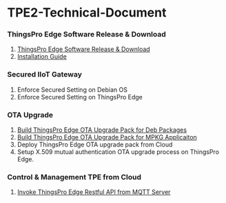 # TPE2-Technical-Document

### ThingsPro Edge Software Release & Download

1. [ThingsPro Edge Software Release & Download](https://github.com/TPE-TIGER/TPE2-Technical-Document/blob/main/documents/ThingsPro%20Edge%20Software%20Release.md)
2. [Installation Guide](https://github.com/TPE-TIGER/TPE2-Technical-Document/blob/main/documents/ThingsPro%20Edge%20Installation%20Guide.md) 

### Secured IIoT Gateway

1. Enforce Secured Setting on Debian OS
2. Enforce Secured Setting on ThingsPro Edge

### OTA Upgrade
1. [Build ThingsPro Edge OTA Upgrade Pack for Deb Packages](https://github.com/TPE-TIGER/TPE-Technical-Document/blob/main/documents/Build%20ThingsPro%20Edge%20OTA%20Upgrade%20Pack%20for%20Deb%20Packages.md)
2. [Build ThingsPro Edge OTA Upgrade Pack for MPKG Applicaiton](https://github.com/TPE-TIGER/TPE2-Technical-Document/blob/main/documents/Build%20ThingsPro%20Edge%20OTA%20Upgrade%20Pack%20for%20MPKG%20application.md)
3. Deploy ThingsPro Edge OTA upgrade pack from Cloud
4. Setup X.509 mutual authentication OTA upgrade process on ThingsPro Edge.

### Control & Management TPE from Cloud
1. [Invoke ThingsPro Edge Restful API from MQTT Server](https://github.com/TPE-TIGER/TPE2-Technical-Document/blob/main/documents/Invoke%20ThingsPro%20Edge%20Restful%20API%20from%20MQTT%20Server.md)



